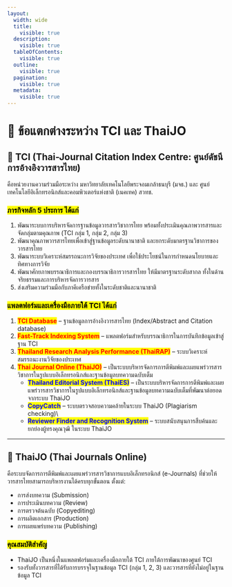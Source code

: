 ```yaml
---
layout:
  width: wide
  title:
    visible: true
  description:
    visible: true
  tableOfContents:
    visible: true
  outline:
    visible: true
  pagination:
    visible: true
  metadata:
    visible: true
---
```


# 🔄 ข้อแตกต่างระหว่าง TCI และ ThaiJO

## 🔹 TCI (Thai-Journal Citation Index Centre: ศูนย์ดัชนีการอ้างอิงวารสารไทย)

คือหน่วยงานความร่วมมือระหว่าง มหาวิทยาลัยเทคโนโลยีพระจอมเกล้าธนบุรี (มจธ.) และ ศูนย์เทคโนโลยีอิเล็กทรอนิกส์และคอมพิวเตอร์แห่งชาติ (เนคเทค) สวทช.

### <mark style="color:$success;">**ภารกิจหลัก 5 ประการ ได้แก่**</mark>

1. พัฒนาระบบการบริหารจัดการฐานข้อมูลวารสารวิชาการไทย พร้อมทั้งประเมินคุณภาพวารสารและจัดกลุ่มตามคุณภาพ (TCI กลุ่ม 1, กลุ่ม 2, กลุ่ม 3)
2. พัฒนาคุณภาพวารสารไทยเพื่อเข้าสู่ฐานข้อมูลระดับนานาชาติ และยกระดับมาตรฐานวิชาการของวารสารไทย
3. พัฒนาระบบวิเคราะห์สมรรถนะการวิจัยของประเทศ เพื่อใช้ประโยชน์ในการกำหนดนโยบายและทิศทางการวิจัย
4. พัฒนาศักยภาพบรรณาธิการและกองบรรณาธิการวารสารไทย ให้มีมาตรฐานระดับสากล ทั้งในด้านจริยธรรมและการบริหารจัดการวารสาร
5. ส่งเสริมความร่วมมือกับภาคีเครือข่ายทั้งในระดับชาติและนานาชาติ

### <mark style="color:$success;">**แพลตฟอร์มและเครื่องมือภายใต้ TCI ได้แก่**</mark>

1. <mark style="color:red;">**TCI Database**</mark> – ฐานข้อมูลการอ้างอิงวารสารไทย (Index/Abstract and Citation database)
2. <mark style="color:red;">**Fast-Track Indexing System**</mark> – แพลตฟอร์มสำหรับบรรณาธิการในการบันทึกข้อมูลเข้าสู่ฐาน TCI
3. <mark style="color:red;">**Thailand Research Analysis Performance (ThaiRAP)**</mark> – ระบบวิเคราะห์สมรรถนะงานวิจัยของประเทศ
4. <mark style="color:red;">**Thai Journal Online (ThaiJO)**</mark> – เป็นระบบบริหารจัดการการตีพิมพ์และเผยแพร่วารสารวิชาการในรูปแบบอิเล็กทรอนิกส์และฐานข้อมูลบทความฉบับเต็ม
   * <mark style="color:blue;">**Thailand Editorial System (ThaiES)**</mark> – เป็นระบบบริหารจัดการการตีพิมพ์และเผยแพร่วารสารวิชาการในรูปแบบอิเล็กทรอนิกส์และฐานข้อมูลบทความฉบับเต็มที่พัฒนาต่อยอดจากระบบ ThaiJO
   * <mark style="color:blue;">**CopyCatch**</mark> – ระบบตรวจสอบความคล้ายในระบบ ThaiJO (Plagiarism checking)\\
   * <mark style="color:blue;">**Reviewer Finder and Recognition System**</mark> – ระบบสนับสนุนการสืบค้นและยกย่องผู้ทรงคุณวุฒิ ในระบบ ThaiJO

***

## 🔹 ThaiJO (Thai Journals Online)

คือระบบจัดการการตีพิมพ์และเผยแพร่วารสารวิชาการแบบอิเล็กทรอนิกส์ (e-Journals) ที่ช่วยให้วารสารไทยสามารถบริหารงานได้ครบทุกขั้นตอน ตั้งแต่:

* การส่งบทความ (Submission)
* การประเมินบทความ (Review)
* การตรวจต้นฉบับ (Copyediting)
* การผลิตเอกสาร (Production)
* การเผยแพร่บทความ (Publishing)

### <mark style="color:$success;">**คุณสมบัติสำคัญ**</mark>

* ThaiJO เป็นหนึ่งในแพลตฟอร์มและเครื่องมือภายใต้ TCI ภายใต้การพัฒนาของศูนย์ TCI
* รองรับทั้งวารสารที่ได้รับการบรรจุในฐานข้อมูล TCI (กลุ่ม 1, 2, 3) และวารสารที่ยังไม่อยู่ในฐานข้อมูล TCI
